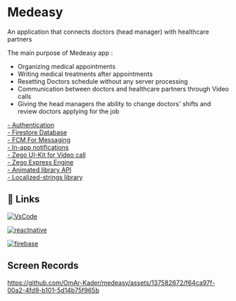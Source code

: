 # Medeasy

An application that connects doctors (head manager) with healthcare partners

The main purpose of Medeasy app :
- Organizing medical appointments 
- Writing medical treatments after appointments
- Resetting Doctors schedule without any server processing
- Communication between doctors and healthcare partners through Video calls
- Giving the head managers the ability to change doctors' shifts and review doctors applying for the job

[- Authentication](https://www.npmjs.com/package/@react-native-firebase/auth)  
[- Firestore Database](https://www.npmjs.com/package/@react-native-firebase/firestore)  
[- FCM For Messaging](https://www.npmjs.com/package/@react-native-firebase/messaging)  
[- In-app notifications](https://www.npmjs.com/package/react-native-notifier)  
[- Zego UI-Kit for Video call](https://www.npmjs.com/package/@zegocloud/zego-uikit-prebuilt-call-rn)  
[- Zego Express Engine](https://www.npmjs.com/package/zego-express-engine-reactnative)  
[- Animated library API](https://www.npmjs.com/package/react-native-reanimated)  
[- Localized-strings library](https://www.npmjs.com/package/react-native-localization)  

## 🔗 Links
[![VsCode](https://img.shields.io/badge/Visual%20Studio%20Code-007ACC?style=flat-square&logo=Visual%20Studio%20Code&logoColor=white)](https://code.visualstudio.com/download)

[![reactnative](https://img.shields.io/badge/React%20Native-61DAFB?style=flat-square&logo=React&logoColor=black)](https://reactnative.dev/docs/getting-started)

[![firebase](https://img.shields.io/badge/Firebase-FFCA28?style=flat-square&logo=firebase&logoColor=black)](https://firebase.google.com/docs)

## Screen Records

https://github.com/OmAr-Kader/medeasy/assets/137582672/f64ca97f-00a2-4fd9-b101-5d14b75f965b
